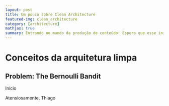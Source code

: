 ```yaml
---
layout: post
title: Um pouco sobre Clean Architecture
featured-img: clean_architecture
category: [architecture]
mathjax: true
summary: Entrando no mundo da produção de conteúdo! Espero que esse início me leve para uma jornada cheia de descobertas.
---
```


# Conceitos da arquitetura limpa

## Problem: The Bernoulli Bandit

Início

Atensiosamente, 
Thiago

